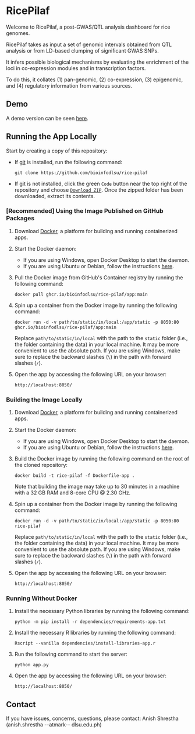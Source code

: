 # RicePilaf
Welcome to RicePilaf, a post-GWAS/QTL analysis dashboard for rice genomes.

RicePilaf takes as input a set of genomic intervals obtained from QTL analysis or from LD-based clumping of significant GWAS SNPs.

It infers possible biological mechanisms by evaluating the enrichment of the loci in co-expression modules and in transcription factors.

To do this, it collates (1) pan-genomic, (2) co-expression, (3) epigenomic, and (4) regulatory information from various sources.

## Demo
A demo version can be seen [here](http://165.22.55.49/).

## Running the App Locally

Start by creating a copy of this repository:
- If [git](https://git-scm.com/) is installed, run the following command:
   ```
   git clone https://github.com/bioinfodlsu/rice-pilaf
   ```

- If git is not installed, click the green `Code` button near the top right of the repository and choose [`Download ZIP`](https://github.com/bioinfodlsu/rice-pilaf/archive/refs/heads/main.zip). Once the zipped folder has been downloaded, extract its contents.

### [Recommended] Using the Image Published on GitHub Packages
1. Download [Docker](https://www.docker.com/), a platform for building and running containerized apps.
2. Start the Docker daemon:
   - If you are using Windows, open Docker Desktop to start the daemon.
   - If you are using Ubuntu or Debian, follow the instructions [here](https://docs.docker.com/config/daemon/start/).
3. Pull the Docker image from GitHub's Container registry by running the following command:
   ```
   docker pull ghcr.io/bioinfodlsu/rice-pilaf/app:main
   ```

4. Spin up a container from the Docker image by running the following command:
   ```
   docker run -d -v path/to/static/in/local:/app/static -p 8050:80 ghcr.io/bioinfodlsu/rice-pilaf/app:main
   ```

   Replace `path/to/static/in/local` with the path to the `static` folder (i.e., the folder containing the data) in your local machine. It may be more convenient to use the absolute path. If you are using Windows, make sure to replace the backward slashes (`\`) in the path with forward slashes (`/`).
   
5. Open the app by accessing the following URL on your browser:
   ```
   http://localhost:8050/
   ```
   
### Building the Image Locally
1. Download [Docker](https://www.docker.com/), a platform for building and running containerized apps.
2. Start the Docker daemon:
   - If you are using Windows, open Docker Desktop to start the daemon.
   - If you are using Ubuntu or Debian, follow the instructions [here](https://docs.docker.com/config/daemon/start/).
3. Build the Docker image by running the following command on the root of the cloned repository:
   ```
   docker build -t rice-pilaf -f Dockerfile-app .
   ``` 
   
   Note that building the image may take up to 30 minutes in a machine with a 32 GB RAM and 8-core CPU @ 2.30 GHz. 

4. Spin up a container from the Docker image by running the following command:
   ```
   docker run -d -v path/to/static/in/local:/app/static -p 8050:80 rice-pilaf
   ```

   Replace `path/to/static/in/local` with the path to the `static` folder (i.e., the folder containing the data) in your local machine. It may be more convenient to use the absolute path. If you are using Windows, make sure to replace the backward slashes (`\`) in the path with forward slashes (`/`).
   
5. Open the app by accessing the following URL on your browser:
   ```
   http://localhost:8050/
   ```

### Running Without Docker
1. Install the necessary Python libraries by running the following command:
   ```
   python -m pip install -r dependencies/requirements-app.txt
   ```

2. Install the necessary R libraries by running the following command:
   ```
   Rscript --vanilla dependencies/install-libraries-app.r
   ```

4. Run the following command to start the server:
   ```
   python app.py
   ```
   
5. Open the app by accessing the following URL on your browser:
   ```
   http://localhost:8050/
   ```

## Contact
If you have issues, concerns, questions, please contact: Anish Shrestha (anish.shrestha --atmark-- dlsu.edu.ph)
